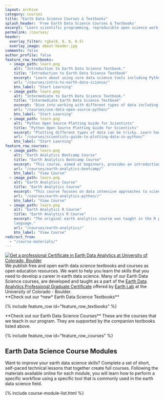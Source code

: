 ```yaml
---
layout: archive
category: courses
title: "Earth Data Science Courses & Textbooks"
splash_header: 'Free Earth Data Science Courses & Textbooks'
excerpt: "Learn scientific programming, reproducible open science workflows and data science today."
permalink: /courses/
header:
  overlay_filter: rgba(0, 0, 0, 0.5)
  overlay_image: about-header.jpg
comments: false
author_profile: false
feature_row_textbooks:
  - image_path: learn.png
    alt: "Introduction to Earth Data Science Textbook."
    title: "Introduction to Earth Data Science Textbook"
    excerpt: "Learn about using core data science tools including Python programming, Git, GitHub and Bash to support developing scientific data workflows in Open Source Python."
    url: "/courses/intro-to-earth-data-science/"
    btn_label: "Start Learning"
  - image_path: learn.png
    alt: "Intermediate to Earth Data Science Textbook."
    title: "Intermediate Earth Data Science Textbook"
    excerpt: "Dive into working with different types of data including GIS, remote sensing, twitter data and more. Explore different data types and structures including geotiff, HDF, CSV, & JSON."
    url: "/courses/use-data-open-source-python/"
    btn_label: "Start Learning"
  - image_path: learn.png
    alt: "Python Open Source Plotting Guide for Scientists"
    title: "Python Open Source Plotting Guide for Scientists"
    excerpt: "Plotting different types of data can be tricky. Learn how to create maps, plot time series data and more in this open source Python plotting guidebook."
    url: "/courses/scientists-guide-to-plotting-data-in-python/"
    btn_label: "Start Learning"
feature_row_courses:
  - image_path: learn.png
    alt: "Earth Analytics Bootcamp Course"
    title: "Earth Analytics Bootcamp Course"
    excerpt: "This course, aimed at beginners, provides an introduction to core scientific programming skills in Python, version control using Git and GitHub and command line using Bash."
    url: "/courses/earth-analytics-bootcamp/"
    btn_label: "View Course"
  - image_path: learn.png
    alt: "Earth Analytics Course"
    title: "Earth Analytics Course"
    excerpt: "This course focuses on data intensive approaches to science challenges. The second in a series of 3 courses that make up our professional program."
    url: "/courses/earth-analytics-python//"
    btn_label: "View Course"
  - image_path: learn.png
    alt: "Earth Analytics R Course"
    title: "Earth Analytics R Course"
    excerpt: "The original earth analytics course was taught in the R programming
    language."
    url: "/courses/earth-analytics/"
    btn_label: "View Course"
redirect_from:
  - "/course-materials/"
---
```



<div class = "prof-cert-wrapper">
<div id = "right">
<a href="https://earthlab.colorado.edu/earth-data-analytics-professional-graduate-certificate?utm_source=earthdatascience&utm_medium=website&utm_campaign=certificate-2022&utm_id=certificate-2022" target="_blank"><img src="{{ site.url }}/images/earth-data-analytics-professional-certificate-banner.png" alt="Get a professional Certificate in Earth Data Analytics at University of Colorado, Boulder"></a></div>
<div id = "left" markdown="1">We publish free and open earth data science
textbooks and courses as open education resources. We want to help you learn
the skills that you need to develop a career in earth data science.
Many of our Earth Data Science courses, are developed and taught as a part of the
<a href="https://earthlab.colorado.edu/earth-data-analytics-professional-graduate-certificate" target="_blank">Earth Data Analytics Professional Graduate Certificate</a>
offered by <a href="https://earthlab.colorado.edu" target = "_blank">Earth Lab</a> at the University of Colorado - Boulder.
</div>

</div>

<div class="notice--info" markdown="1">
**Check out our *new* Earth Data Science Textbooks**
</div>

{% include feature_row id="feature_row_textbooks" %}

<div class="notice--info" markdown="1">
**Check out our Earth Data Science Courses**
These are the courses that we teach in our program. They are supported by the
companion textbooks listed above.
</div>

{% include feature_row id="feature_row_courses" %}

## Earth Data Science Course Modules

Want to improve your earth data science skills? Complete a set of short,
self-paced technical lessons that together create full courses. Following the materials available online for each
module, you will learn how to perform a specific workflow using a specific tool
that is commonly used in the earth data science field.

{% include course-module-list.html %}
